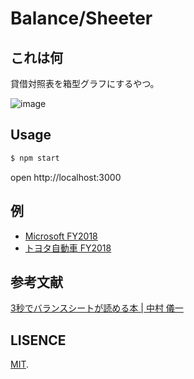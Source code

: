 # Balance/Sheeter

## これは何
貸借対照表を箱型グラフにするやつ。

![image](https://user-images.githubusercontent.com/7953751/57177857-5d90b500-6ea3-11e9-994d-d0caff6d96b7.png)

## Usage
```bash
$ npm start
```
open http://localhost:3000

## 例
- [Microsoft FY2018](https://s2terminal.github.io/balance-sheeter/?bs=%7B%22title%22%3A%22NASDAQ%3A+MSFT%22%2C%22bs%22%3A%5B%7B%22date%22%3A%22FY2018%22%2C%22cash%22%3A11946%2C%22currentAssets%22%3A157716%2C%22nonCurrentAssets%22%3A89186%2C%22currentLiabilities%22%3A58488%2C%22nonCurrentLiabilities%22%3A117642%2C%22equity%22%3A82718%7D%5D%7D)
- [トヨタ自動車 FY2018](https://s2terminal.github.io/balance-sheeter/?bs=%7B%22bs%22%3A%5B%7B%22date%22%3A%22FY2018%2F03%22%2C%22cash%22%3A2995075%2C%22currentAssets%22%3A37045501%2C%22nonCurrentAssets%22%3A10267673%2C%22currentLiabilities%22%3A17796891%2C%22nonCurrentLiabilities%22%3A12589282%2C%22equity%22%3A19922076%7D%5D%2C%22title%22%3A%227203-FY2018%2F03%22%7D)

## 参考文献
[3秒でバランスシートが読める本 \| 中村 儀一](https://www.amazon.co.jp/gp/product/4860638239)

## LISENCE
[MIT](LICENSE).
